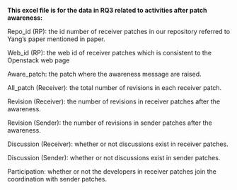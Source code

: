 **This excel file is for the data in RQ3 related to activities after patch awareness:**

Repo_id (RP): the id number of receiver patches in our repository referred to Yang’s paper mentioned in paper.

Web_id (RP): the web id of receiver patches which is consistent to the Openstack web page

Aware_patch: the patch where the awareness message are raised.

All_patch (Receiver): the total number of revisions in each receiver patch.

Revision (Receiver): the number of revisions in receiver patches after the awareness.

Revision (Sender): the number of revisions in sender patches after the awareness.

Discussion (Receiver): whether or not discussions exist in receiver patches.

Discussion (Sender): whether or not discussions exist in sender patches. 

Participation: whether or not the developers in receiver patches join the coordination with sender patches.
